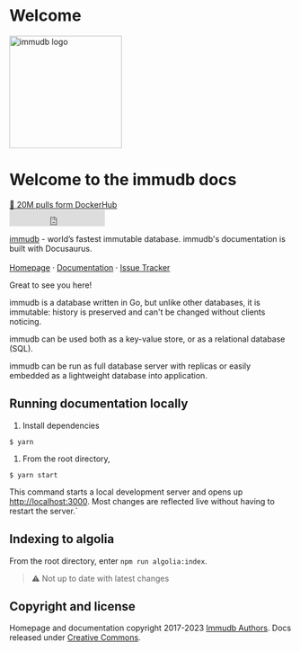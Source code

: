 # Welcome

<p>
    <a href="https://immudb.io/">
        <img src="https://docs.immudb.io/mascot.png" alt="immudb logo" width=200>
    </a>
</p>

<h1>Welcome to the immudb docs</h1>  

 <div class="padding-vert--md">
    <a href="https://hub.docker.com/r/codenotary">🎉 20M pulls form DockerHub</a>
</div>

<div>
    <iframe src="https://ghbtns.com/github-btn.html?user=codenotary&repo=immudb&type=watch&count=true&size=large" frameborder="0" scrolling="0" width="170" height="30" title="GitHub"></iframe>
</div>
    
<p>
    <a href="https://immudb.io/">immudb</a> - world’s fastest immutable database. immudb's documentation is built with Docusaurus.
    <br><br/>
    <a href="https://immudb.io/">Homepage</a>
    ·
    <a href="https://docs.immudb.io/">Documentation</a>
    ·
    <a href="https://github.com/codenotary/immudb/issues">Issue Tracker</a>
</p>


Great to see you here!

immudb is a database written in Go, but unlike other databases, it is immutable: history is preserved and can't be changed without clients noticing.

immudb can be used both as a key-value store, or as a relational database (SQL).

immudb can be run as full database server with replicas or easily embedded as a lightweight database into application.


## Running documentation locally  


1. Install dependencies
```
$ yarn
```

1. From the root directory, 
```
$ yarn start
```


This command starts a local development server and opens up [http://localhost:3000](http://localhost:3000). Most changes are reflected live without having to restart the server.`


## Indexing to algolia

From the root directory, enter `npm run algolia:index`.
> :warning: Not up to date with latest changes

## Copyright and license

Homepage and documentation copyright 2017-2023 [Immudb Authors](https://github.com/codenotary/immudb/graphs/contributors). 
Docs released under [Creative Commons](https://github.com/codenotary/immudb.io/blob/master/LICENSE).
